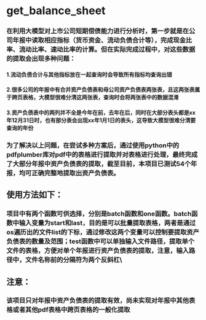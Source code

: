 # get_balance_sheet
### 在利用大模型对上市公司短期偿债能力进行分析时，第一步就是在公司年报中读取相应指标（货币资金、流动负债合计等），完成现金比率、流动比率、速动比率的计算。但在实际完成过程中，对这些数据的提取会出现多种问题：
#### 1.流动负债合计与其他指标放在一起查询时会导致所有指标均查询出错
#### 2.很多公司的年报中有合并资产负债表和母公司资产负债表两张表，且这两张表属于跨页表格，大模型很难分清这两张表，查询时会将两张表中的数据混淆
#### 3.资产负债表中的两列并不全是今年在前，去年在后，同时在大部分表头都是xx年12月31日时，也有部分表会出现xx年1月1日的表头，这导致大模型很难分清要查询的年份
### 为了解决以上问题，在尝试多种方案后，通过使用python中的pdfplumber库对pdf中的表格进行提取并对表格进行处理，最终完成了大部分年报中资产负债表的提取，截至目前，本项目已测试54个年报，均可正确完整地提取出资产负债表。
## 使用方法如下：
### 项目中有两个函数可供选择，分别是batch函数和one函数。batch函数中输入变量为start和last，目的是可以批量提取表格，两者是通过os遍历出的文件list的下标，通过修改这两个变量可以控制要提取资产负债表的数量及范围；test函数中可以单独输入文件路径，提取单个文件的表格，方便对单个年报进行资产负债表的提取，注意，输入路径中，文件名称前的分隔符为两个反斜杠\\
## 注意：
### 该项目只对年报中资产负债表的提取有效，尚未实现对年报中其他表格或者其他pdf表格中跨页表格的一般化提取
    
